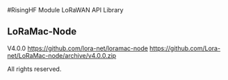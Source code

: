 #RisingHF Module LoRaWAN API Library

## LoRaMac-Node

V4.0.0
https://github.com/lora-net/loramac-node
https://github.com/Lora-net/LoRaMac-node/archive/v4.0.0.zip

All rights reserved.

